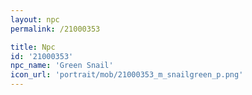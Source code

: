 ```yaml
---
layout: npc
permalink: /21000353

title: Npc
id: '21000353'
npc_name: 'Green Snail'
icon_url: 'portrait/mob/21000353_m_snailgreen_p.png'
---
```

